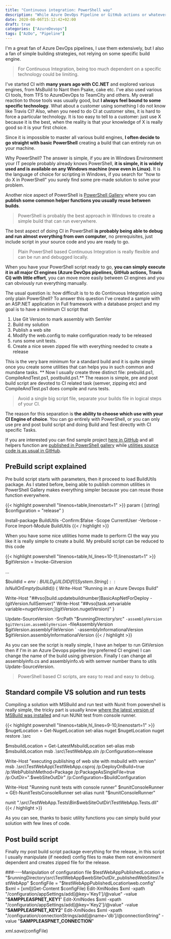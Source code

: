 ```yaml
---
title: "Continuous integration: PowerShell way"
description: "While Azure DevOps Pipeline or GitHub actions or whatever CI engine you choose can do most of the job with pre-made tasks, sometime going straight PowerShell can be the solution you need"
date: 2020-08-06T15:12:42+02:00
draft: true
categories: ["AzureDevops"]
tags: ["AzDo", "Pipeline"]
---
```


I'm a great fan of Azure DevOps pipelines, I use them extensively, but I also a fan of simple building strategies, not relying on some specific build engine.

> For Continuous Integration, being too much dependent on a specific technology could be limiting.

I've started CI with **many years ago with CC.NET** and explored various engines, from MsBuild to Nant then Psake, cake etc. I've also used various CI tools, from TFS to AzureDevOps to TeamCity and others. My overall reaction to those tools was usually good, but **I always feel bound to some specific technology**. What about a customer using something I do not know like Travis CI? Also, when you need to do CI at customer sites, it is hard to force a particular technology. It is too easy to tell to a customer: just use X because it is the best, when the reality is that your knowledge of X is really good so it is your first choice.

Since it is impossible to master all various build engines, **I often decide to go straight with basic PowerShell** creating a build that can entirely run on your machine.

Why PowerShell? The answer is simple, if you are in Windows Environment your IT people probably already knows PowerShell, **it is simple, it is widely used and is available on any Windows machine (now even in Linux)**. It is the language of choice for scripting in Windows, if you search for "how to do X in PowerShell" you surely find some pre-made solution to solve your problem. 

Another nice aspect of PowerShell is [PowerShell Gallery](http://www.codewrecks.com/post/general/powershell-gallery/) where you can **publish some common helper functions you usually reuse between builds**.

> PowerShell is probably the best approach in Windows to create a simple build that can run everywhere.

The best aspect of doing CI in PowerShell **is probably being able to debug and run almost everything from own computer**, no prerequisites, just include script in your source code and you are ready to go.

> Plain PowerShell based Continuous Integration is really flexible and can be run and debugged locally.

When you have your PowerShell script ready to go, **you can simply execute it in all major CI engines (Azure DevOps pipelines, GitHub actions, Travis Ci) with little effort**, you can move more easily between CI engines and you can obviously run everything manually.

The usual question is: how difficult is to to do Continuous Integration using only plain PowerShell? To answer this question I've created a sample with an ASP.NET application in Full framework with a database project and my goal is to have a minimum CI script that

1. Use Git Version to mark assembly with SemVer
2. Build my solution
3. Publish a web site
4. Modify the web.config to make configuration ready to be released
5. runs some unit tests.
6. Create a nice seven zipped file with everything needed to create a release

This is the very bare minimum for a standard build and it is quite simple once you create some utilities that can helps you in such common and mundane tasks. ** Now I usually create three distinct file: prebuild.ps1, CompileAndTest.ps1, postbuild.ps1.** The reason is simple, pre and post build script are devoted to CI related task (semver, zipping etc) and CompileAndTest.ps1 does compile and runs tests.

> Avoid a single big script file, separate your builds file in logical steps of your CI.

The reason for this separation is **the ability to choose which use with your CI Engine of choice**. You can go entirely with PowerShell, or you can only use pre and post build script and doing Build and Test directly with CI specific Tasks.

If you are interested you can find sample project [here in GitHub](https://github.com/alkampfergit/BasicAspNetForDeploy) and all helpers function are [published in PowerShell gallery](https://www.powershellgallery.com/packages/BuildUtils/0.1.9) while [utilities source code is as usual in GitHub](https://github.com/AlkampferOpenSource/powershell-build-utils).

## PreBuild script explained

Pre build script starts with parameters, then it proceed to load BuildUtils package. As I stated before, being able to publish common utilities in PowerShell Gallery makes everything simpler because you can reuse those function everywhere.

{{< highlight powershell "linenos=table,linenostart=1" >}}
param (
    [string] $configuration = "release"
)

Install-package BuildUtils -Confirm:$false -Scope CurrentUser -Verbose -Force
Import-Module BuildUtils
{{< / highlight >}}

When you have some nice utilities home made to perform CI the way you like it is really simple to create a build. My prebuild script can be reduced to this code

{{< highlight powershell "linenos=table,hl_lines=10-11,linenostart=1" >}}
$gitVersion = Invoke-Gitversion

...

$buildId = $env:BUILD_BUILDID
if (![System.String]::IsNullOrEmpty($buildId)) 
{
  Write-Host "Running in an Azure Devops Build"

  Write-Host "##vso[build.updatebuildnumber]BasicAspNetForDeploy - $($gitVersion.fullSemver)"
  Write-Host "##vso[task.setvariable variable=nugetVersion;]$($gitVersion.nugetVersion)"
}

  Update-SourceVersion -SrcPath "$runningDirectory/src" `
    -assemblyVersion $gitVersion.assemblyVersion `
    -fileAssemblyVersion $gitVersion.assemblyFileVersion `
    -assemblyInformationalVersion $gitVersion.assemblyInformationalVersion
{{< / highlight >}}

As you can see the script is really simple, I have an helper to run GitVersion then if I'm in an Azure Devops pipeline (my preferred CI engine) I can change the name of the build using gitversion. Finally I can change all assemblyinfo.cs and assemblyinfo.vb with semver number thans to utils Update-SourceVersion.

> PowerShell based CI scripts, are easy to read and easy to debug.

## Standard compile VS solution and run tests

Compiling a solution with MSBuild and run test with Nunit from powershell is really simple, the tricky part is usually know [where the latest version of MSBuild was installed](http://www.codewrecks.com/post/general/find-msbuild-location-in-powershell/) and run NUNit test from console runner. 

{{< highlight powershell "linenos=table,hl_lines=9-10,linenostart=1" >}}
$nugetLocation = Get-NugetLocation
set-alias nuget $nugetLocation 
nuget restore .\src

$msbuildLocation = Get-LatestMsbuildLocation
set-alias msb $msbuildLocation 
msb .\src\TestWebApp.sln /p:Configuration=release

Write-Host "executing publishing of web site with msbuild with version"
msb .\src\TestWebApp\TestWebApp.csproj /p:DeployOnBuild=true /p:WebPublishMethod=Package /p:PackageAsSingleFile=true /p:OutDir=".\$webSiteOutDir" /p:Configuration=$buildConfiguration

Write-Host "Running nunit tests with console runner"
$nunitConsoleRunner = GEt-NunitTestsConsoleRunner
set-alias nunit "$nunitConsoleRunner"

nunit ".\src\TestWebApp.Tests\Bin\$webSiteOutDir\TestWebApp.Tests.dll"
{{< / highlight >}}

As you can see, thanks to basic utility functions you can simply build your solution with few lines of code.

## Post build script

Finally my post build script package everything for the release, in this script I usually manipulate (if needed) config files to make them not environment dependent and creates zipped file for the release.

###----Manipulation of configuration file
$testWebAppPublishedLocation = "$runningDirectory\src\TestWebApp\$webSiteOutDir\_publishedWebSites\TestWebApp"
$configFile = "$testWebAppPublishedLocation\web.config"
$xml = [xml](Get-Content $configFile)
Edit-XmlNodes $xml -xpath "/configuration/appSettings/add[@key='Key1']/@value" -value "__SAMPPLEASPNET_KEY1__"
Edit-XmlNodes $xml -xpath "/configuration/appSettings/add[@key='Key2']/@value" -value "__SAMPPLEASPNET_KEY2__"
Edit-XmlNodes $xml -xpath "/configuration/connectionStrings/add[@name='db']/@connectionString" -value "__SAMPPLEASPNET_CONNECTION__"

$xml.save($configFile)
